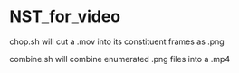 # NST_for_video

chop.sh will cut a .mov into its constituent frames as .png

combine.sh will combine enumerated .png files into a .mp4
